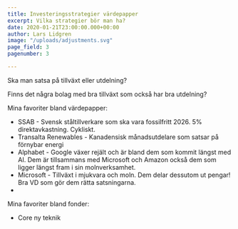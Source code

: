 ```yaml
---
title: Investeringsstrategier värdepapper
excerpt: Vilka strategier bör man ha?
date: 2020-01-21T23:00:00.000+00:00
author: Lars Lidgren
image: "/uploads/adjustments.svg"
page_field: 3
pagenumber: 3

---
```

Ska man satsa på tillväxt eller utdelning?

Finns det några bolag med bra tillväxt som också har bra utdelning?

Mina favoriter bland värdepapper:

* SSAB - Svensk ståltillverkare som ska vara fossilfritt 2026. 5% direktavkastning. Cykliskt.
* Transalta Renewables - Kanadensisk månadsutdelare som satsar på förnybar energi
* Alphabet - Google växer rejält och är bland dem som kommit längst med AI. Dem är tillsammans med Microsoft och Amazon också dem som ligger längst fram i sin molnverksamhet.
* Microsoft - Tillväxt i mjukvara och moln. Dem delar dessutom ut pengar! Bra VD som gör dem rätta satsningarna.
* 

Mina favoriter bland fonder:

* Core ny teknik